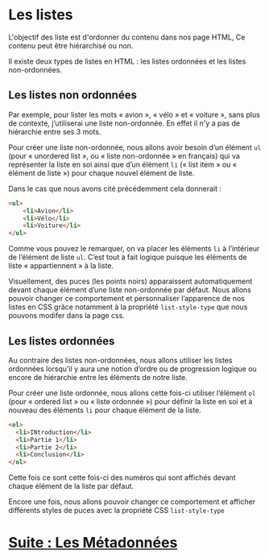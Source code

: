# Les listes

L'objectif des liste est d'ordonner du contenu dans nos page HTML, Ce contenu peut être hiérarchisé ou non.

Il existe deux types de listes en HTML : les listes ordonnées et les listes non-ordonnées.

## Les listes non ordonnées

Par exemple, pour lister les mots « avion », « vélo » et « voiture », sans plus de contexte, j’utiliserai une liste non-ordonnée.
En effet il n'y a pas de hiérarchie entre ses 3 mots.

Pour créer une liste non-ordonnée, nous allons avoir besoin d’un élément ````ul```` (pour « unordered list », ou « liste non-ordonnée » en français) qui va représenter la liste en soi ainsi que d’un élément ````li```` (« list item » ou « élément de liste ») pour chaque nouvel élément de liste.

Dans le cas que nous avons cité précédemment cela donnerait :
````html
<ul>
    <li>Avion</li>
    <li>Vélo</li>
    <li>Voiture</li>
</ul>
````

Comme vous pouvez le remarquer, on va placer les éléments ````li```` à l’intérieur de l’élément de liste ````ul````. C’est tout à fait logique puisque les éléments de liste « appartiennent » à la liste.

Visuellement, des puces (les points noirs) apparaissent automatiquement devant chaque élément d’une liste non-ordonnée par défaut. Nous allons pouvoir changer ce comportement et personnaliser l’apparence de nos listes en CSS grâce notamment à la propriété ````list-style-type```` que nous pouvons modifer dans la page css.

## Les listes ordonnées

Au contraire des listes non-ordonnées, nous allons utiliser les listes ordonnées lorsqu’il y aura une notion d’ordre ou de progression logique ou encore de hiérarchie entre les éléments de notre liste.

Pour créer une liste ordonnée, nous allons cette fois-ci utiliser l’élément ````ol```` (pour « ordered list » ou « liste ordonnée ») pour définir la liste en soi et à nouveau des éléments ````li```` pour chaque élément de la liste.

````html
<ol>
  <li>INtroduction</li>
  <li>Partie 1</li>
  <li>Partie 2</li>
  <li>Conclusion</li>
</ol>
````

Cette fois ce sont cette fois-ci des numéros qui sont affichés devant chaque élément de la liste par défaut.

Encore une fois, nous allons pouvoir changer ce comportement et afficher différents styles de puces avec la propriété CSS ````list-style-type````


# [Suite : Les Métadonnées](META.md)
